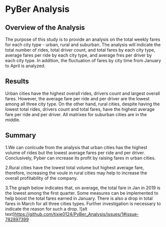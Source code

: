 # PyBer Analysis
## Overview of the Analysis
The purpose of this study is to provide an analysis on the total weekly fares for each city type - urban, rural and suburban. The analysis will indicate the total number of rides, total driver count, and total fares by each city type, average fares per ride by each city type, and average fres per driver by each city type. In addition,  the fluctuation of fares by city time from January to April is analyzed.
  
## Results
Urban cities have the highest overall rides, drivers count and largest overall fares. However, the average fare per ride and per driver are the lowest among all three city type. On the other hand, rural cities, despite having the lowest total rides, drivers count and total fares, have the highest average fare per ride and per driver. All matrixes for suburban cities are in the middle. 
  
## Summary
1.We can conlcude from the analysis that urban cities has the highest volume of rides but the lowest average fares per ride and per driver. Conclusively, Pyber can increase its profit by raising fares in urban cities. 

2.Rural cities have the lowest total volume but highest average fare, therefore, increasing the voule in rural cities may help to increase the overall profitability of the company.

3.The graph below indicates that, on average, the total fare in Jan in 2019 is the lowest among the first quarter. Some measures can be implemented to help boost the total fares earned in January. There is also a drop in total fares in March for all three cities types. Further investigation is necessary to indicate the reason for such a drop.
![alt text]https://github.com/tixie0124/PyBer_Analysis/issues/1#issue-782897399
